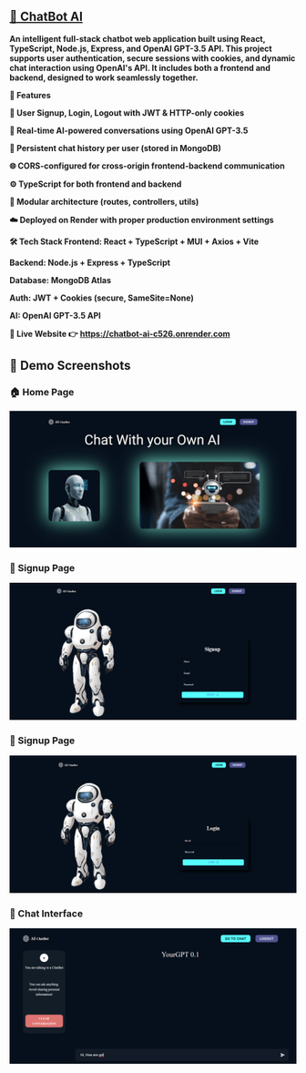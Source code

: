 <h2><strong><u> 🧠 ChatBot AI </u><strong></h2>
An intelligent full-stack chatbot web application built using React, TypeScript, Node.js, Express, and OpenAI GPT-3.5 API. This project supports user authentication, secure sessions with cookies, and dynamic chat interaction using OpenAI's API. It includes both a frontend and backend, designed to work seamlessly together.


🚀 Features

🔐 User Signup, Login, Logout with JWT & HTTP-only cookies

💬 Real-time AI-powered conversations using OpenAI GPT-3.5

🧠 Persistent chat history per user (stored in MongoDB)

🌐 CORS-configured for cross-origin frontend-backend communication

⚙️ TypeScript for both frontend and backend

🧩 Modular architecture (routes, controllers, utils)

☁️ Deployed on Render with proper production environment settings

🛠 Tech Stack
Frontend: React + TypeScript + MUI + Axios + Vite

Backend: Node.js + Express + TypeScript

Database: MongoDB Atlas

Auth: JWT + Cookies (secure, SameSite=None)

AI: OpenAI GPT-3.5 API

🔗 Live Website
👉 https://chatbot-ai-c526.onrender.com


## 📸 Demo Screenshots

### 🏠 Home Page
![Home Page](/home.png)


### 🔐 Signup Page
![Signup Page](/signup.png)


### 🔐 Signup Page
![Login Page](/Login.png)


### 🤖 Chat Interface
![Chat Demo](/chat.png)
